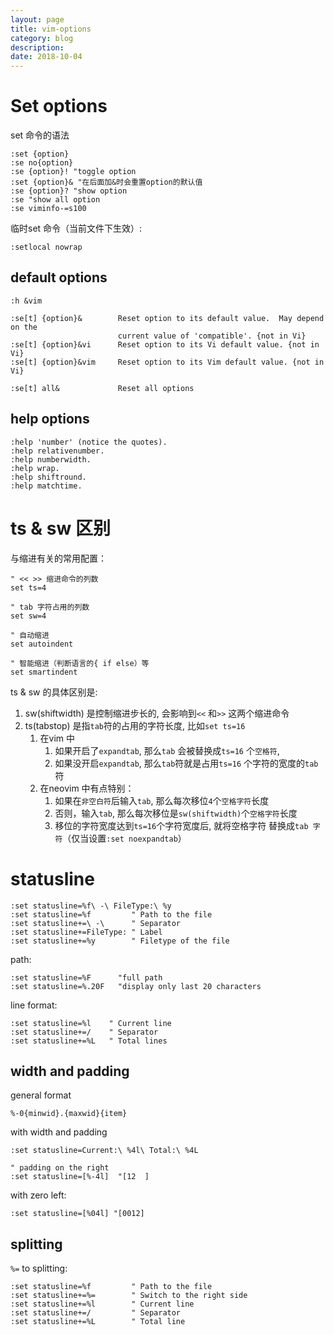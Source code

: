 ```yaml
---
layout: page
title: vim-options
category: blog
description: 
date: 2018-10-04
---
```

# Set options 
set 命令的语法

	:set {option}
	:se no{option} 
	:se {option}! "toggle option
	:set {option}& "在后面加&时会重置option的默认值
	:se {option}? "show option
	:se "show all option
	:se viminfo-=s100

临时set 命令（当前文件下生效）:

	:setlocal nowrap

## default options
`:h &vim`

	:se[t] {option}&        Reset option to its default value.  May depend on the
							current value of 'compatible'. {not in Vi}
	:se[t] {option}&vi      Reset option to its Vi default value. {not in Vi}
	:se[t] {option}&vim     Reset option to its Vim default value. {not in Vi}

	:se[t] all&             Reset all options

## help options

	:help 'number' (notice the quotes).
	:help relativenumber.
	:help numberwidth.
	:help wrap.
	:help shiftround.
	:help matchtime.

# ts & sw 区别
与缩进有关的常用配置：

    " << >> 缩进命令的列数
    set ts=4 

    " tab 字符占用的列数
    set sw=4

    " 自动缩进
    set autoindent

    " 智能缩进（判断语言的{ if else）等
    set smartindent

ts & sw 的具体区别是:
1. sw(shiftwidth) 是控制缩进步长的, 会影响到`<<` 和`>>` 这两个缩进命令
1. ts(tabstop) 是指`tab`符的占用的字符长度, 比如`set ts=16`
   1. 在vim 中
      1. 如果开启了`expandtab`, 那么`tab` 会被替换成`ts=16` 个`空格符`, 
      1. 如果没开启`expandtab`, 那么`tab`符就是占用`ts=16` 个字符的宽度的`tab`符
   2. 在neovim 中有点特别：
      1. 如果在`非空白符`后输入`tab`, 那么每次移位`4`个`空格字符`长度
      1. 否则，输入`tab`, 那么每次移位是`sw(shiftwidth)`个`空格字符`长度
      3. 移位的字符宽度达到`ts=16`个字符宽度后, 就将空格字符 替换成`tab 字符`（仅当设置`:set noexpandtab`）

# statusline

	:set statusline=%f\ -\ FileType:\ %y
	:set statusline=%f         " Path to the file
	:set statusline+=\ -\      " Separator
	:set statusline+=FileType: " Label
	:set statusline+=%y        " Filetype of the file

path:

	:set statusline=%F		"full path
	:set statusline=%.20F	"display only last 20 characters

line format:

	:set statusline=%l    " Current line
	:set statusline+=/    " Separator
	:set statusline+=%L   " Total lines

## width and padding
general format

	%-0{minwid}.{maxwid}{item}

with width and padding

	:set statusline=Current:\ %4l\ Total:\ %4L

	" padding on the right
	:set statusline=[%-4l]	"[12  ]

with zero left:

	:set statusline=[%04l] "[0012]

## splitting
`%=` to splitting:

	:set statusline=%f         " Path to the file
	:set statusline+=%=        " Switch to the right side
	:set statusline+=%l        " Current line
	:set statusline+=/         " Separator
	:set statusline+=%L        " Total line